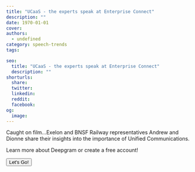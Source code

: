 ```yaml
---
title: "UCaaS - the experts speak at Enterprise Connect"
description: ""
date: 1970-01-01
cover: 
authors:
  - undefined
category: speech-trends
tags:

seo:
  title: "UCaaS - the experts speak at Enterprise Connect"
  description: ""
shorturls:
  share: 
  twitter: 
  linkedin: 
  reddit: 
  facebook: 
og:
  image: 
---
```


Caught on film...Exelon and BNSF Railway representatives Andrew and Dionne share their insights into the importance of Unified Communications.

Learn more about Deepgram or create a free account!

[<button>Let's Go!</button>](https://www.deepgram.com/)
